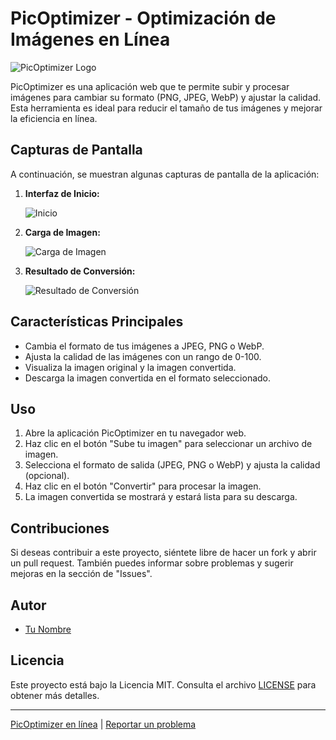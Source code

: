 # PicOptimizer - Optimización de Imágenes en Línea

![PicOptimizer Logo](/static/imagenes/logo.png)

PicOptimizer es una aplicación web que te permite subir y procesar imágenes para cambiar su formato (PNG, JPEG, WebP) y ajustar la calidad. Esta herramienta es ideal para reducir el tamaño de tus imágenes y mejorar la eficiencia en línea.

## Capturas de Pantalla

A continuación, se muestran algunas capturas de pantalla de la aplicación:

1. **Interfaz de Inicio:**

   ![Inicio](/static/screenshots/inicio.png)

2. **Carga de Imagen:**

   ![Carga de Imagen](/static/screenshots/carga-de-imagen.png)

3. **Resultado de Conversión:**

   ![Resultado de Conversión](/static/screenshots/resultado-de-conversion.png)

## Características Principales

- Cambia el formato de tus imágenes a JPEG, PNG o WebP.
- Ajusta la calidad de las imágenes con un rango de 0-100.
- Visualiza la imagen original y la imagen convertida.
- Descarga la imagen convertida en el formato seleccionado.

## Uso

1. Abre la aplicación PicOptimizer en tu navegador web.
2. Haz clic en el botón "Sube tu imagen" para seleccionar un archivo de imagen.
3. Selecciona el formato de salida (JPEG, PNG o WebP) y ajusta la calidad (opcional).
4. Haz clic en el botón "Convertir" para procesar la imagen.
5. La imagen convertida se mostrará y estará lista para su descarga.

## Contribuciones

Si deseas contribuir a este proyecto, siéntete libre de hacer un fork y abrir un pull request. También puedes informar sobre problemas y sugerir mejoras en la sección de "Issues".

## Autor

- [Tu Nombre](https://github.com/eljega)

## Licencia

Este proyecto está bajo la Licencia MIT. Consulta el archivo [LICENSE](/LICENSE) para obtener más detalles.

---

[PicOptimizer en línea](https://picoptimizer.1.us-1.fl0.io) | [Reportar un problema](https://github.com/eljega/pic-optimizer/issues)
